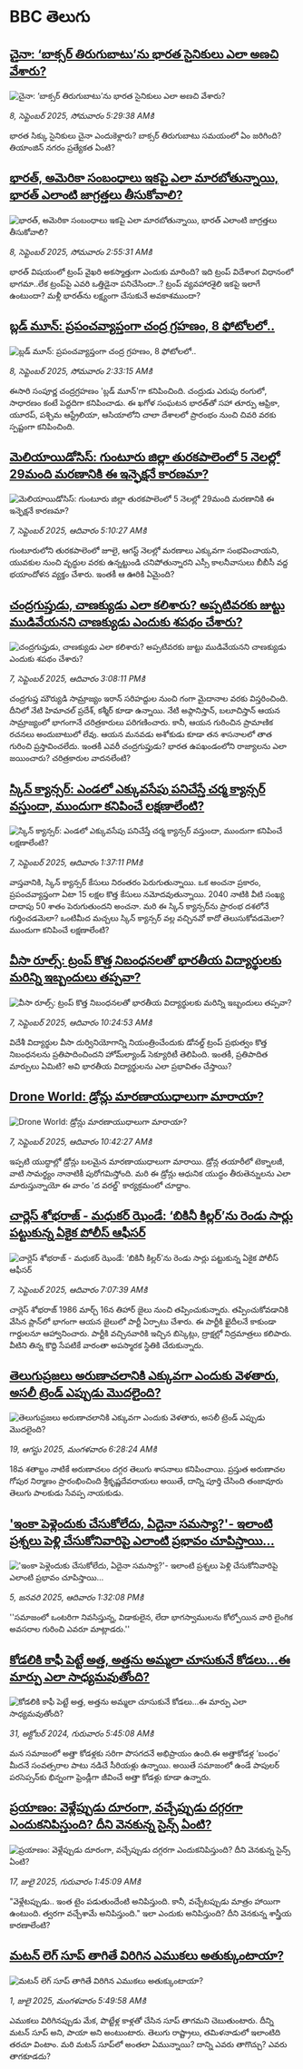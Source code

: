 # BBC తెలుగు## [చైనా: ‘బాక్సర్ తిరుగుబాటు’ను భారత సైనికులు ఎలా అణచి వేశారు?](https://www.bbc.com/telugu/articles/cn95x8gqrg4o?at_medium=RSS&at_campaign=rss?at_campaign=githubrss)![చైనా: ‘బాక్సర్ తిరుగుబాటు’ను భారత సైనికులు ఎలా అణచి వేశారు?](https://ichef.bbci.co.uk/ace/ws/240/cpsprodpb/f53c/live/4a557170-8c19-11f0-9cae-2be33a6b4a48.jpg)_8, సెప్టెంబర్ 2025, సోమవారం 5:29:38 AMకి_భారత సిక్కు సైనికులు చైనా ఎందుకెళ్లారు? బాక్సర్ తిరుగుబాటు సమయంలో ఏం జరిగింది? తియాంజిన్  నగరం ప్రత్యేకత ఏంటి?## [భారత్, అమెరికా సంబంధాలు ఇకపై ఎలా మారబోతున్నాయి, భారత్ ఎలాంటి జాగ్రత్తలు తీసుకోవాలి?](https://www.bbc.com/telugu/articles/cj3ymzk41nlo?at_medium=RSS&at_campaign=rss?at_campaign=githubrss)![భారత్, అమెరికా సంబంధాలు ఇకపై ఎలా మారబోతున్నాయి, భారత్ ఎలాంటి జాగ్రత్తలు తీసుకోవాలి?](https://ichef.bbci.co.uk/ace/ws/240/cpsprodpb/d05d/live/5d939ef0-8c60-11f0-bc4e-cb2dfe99e00e.jpg)_8, సెప్టెంబర్ 2025, సోమవారం 2:55:31 AMకి_భారత్ విషయంలో ట్రంప్ వైఖరి అకస్మాత్తుగా ఎందుకు మారింది? ఇది ట్రంప్ విదేశాంగ విధానంలో భాగమా..లేక ట్రంప్‌పై ఎవరి ఒత్తిడైనా పనిచేసిందా..? ట్రంప్ వ్యవహారశైలి ఇకపై ఇలాగే ఉంటుందా? మళ్లీ భారత్‌ను లక్ష్యంగా చేసుకునే అవకాశముందా?## [బ్లడ్‌ మూన్: ప్రపంచవ్యాప్తంగా చంద్ర గ్రహణం, 8 ఫోటోలలో..](https://www.bbc.com/telugu/articles/cy4jg29l1y1o?at_medium=RSS&at_campaign=rss?at_campaign=githubrss)![బ్లడ్‌ మూన్: ప్రపంచవ్యాప్తంగా చంద్ర గ్రహణం, 8 ఫోటోలలో..](https://ichef.bbci.co.uk/ace/ws/240/cpsprodpb/9767/live/a5539d60-8c53-11f0-afed-75c127f0c40c.jpg)_8, సెప్టెంబర్ 2025, సోమవారం 2:33:15 AMకి_ఈసారి సంపూర్ణ చంద్రగ్రహణం 'బ్లడ్ మూన్'గా కనిపించింది.  చంద్రుడు ఎరుపు రంగులో, సాధారణం కంటే పెద్దదిగా కనిపించాడు. ఈ ఖగోళ సంఘటన భారత్‌తో సహా తూర్పు ఆఫ్రికా, యూరప్, పశ్చిమ ఆస్ట్రేలియా, ఆసియాలోని చాలా దేశాలలో ప్రారంభం నుంచి చివరి వరకు స్పష్టంగా కనిపించింది.## [మెలియాయిడోసిస్‌: గుంటూరు జిల్లా  తురకపాలెంలో 5 నెలల్లో 29మంది మరణానికి ఈ ఇన్ఫెక్షనే కారణమా?](https://www.bbc.com/telugu/articles/c5y80n4ml7po?at_medium=RSS&at_campaign=rss?at_campaign=githubrss)![మెలియాయిడోసిస్‌: గుంటూరు జిల్లా  తురకపాలెంలో 5 నెలల్లో 29మంది మరణానికి ఈ ఇన్ఫెక్షనే కారణమా?](https://ichef.bbci.co.uk/ace/standard/240/cpsprodpb/8a26/live/8a9f24b0-8bf1-11f0-84c8-99de564f0440.png)_7, సెప్టెంబర్ 2025, ఆదివారం 5:10:27 AMకి_గుంటూరులోని తురకపాలెంలో జూలై, ఆగస్ట్ నెలల్లో మరణాలు ఎక్కువగా సంభవించాయని, యువకుల నుంచి వృద్ధుల వరకు ఉన్నట్టుండి చనిపోతున్నారని ఎస్సీ కాలనీవాసులు బీబీసీ వద్ద భయాందోళన వ్యక్తం చేశారు. ఇంతకీ ఆ ఊరికి ఏమైంది?## [చంద్రగుప్తుడు, చాణక్యుడు ఎలా కలిశారు? అప్పటివరకు జుట్టు ముడివేయనని చాణక్యుడు ఎందుకు శపథం చేశారు?](https://www.bbc.com/telugu/articles/ckgzrzkmd4po?at_medium=RSS&at_campaign=rss?at_campaign=githubrss)![చంద్రగుప్తుడు, చాణక్యుడు ఎలా కలిశారు? అప్పటివరకు జుట్టు ముడివేయనని చాణక్యుడు ఎందుకు శపథం చేశారు?](https://ichef.bbci.co.uk/ace/ws/240/cpsprodpb/bde3/live/d0750890-8bf3-11f0-9cf6-cbf3e73ce2b9.jpg)_7, సెప్టెంబర్ 2025, ఆదివారం 3:08:11 PMకి_చంద్రగుప్త మౌర్యుడి సామ్రాజ్యం ఇరాన్ సరిహద్దుల నుంచి గంగా మైదానాల వరకు విస్తరించింది. దీనిలో నేటి హిమాచల్ ప్రదేశ్, కశ్మీర్ కూడా ఉన్నాయి. నేటి అఫ్గానిస్తాన్, బలూచిస్తాన్ ఆయన సామ్రాజ్యంలో భాగంగానే చరిత్రకారులు పరిగణించారు. కానీ, ఆయన గురించిన ప్రామాణిక రచనలు అందుబాటులో లేవు. ఆయన మనవడు అశోకుడు కూడా తన శాసనాలలో తాత గురించి ప్రస్తావించలేదు. ఇంతకీ ఎవరీ చంద్రగుప్తుడు? భారత ఉపఖండంలోని రాజ్యాలను ఎలా జయించారు? చరిత్రకారుల వాదనలేంటి?## [స్కిన్ క్యాన్సర్: ఎండలో ఎక్కువసేపు పనిచేస్తే చర్మ క్యాన్సర్ వస్తుందా, ముందుగా కనిపించే లక్షణాలేంటి? ](https://www.bbc.com/telugu/articles/c20em5lkx8ro?at_medium=RSS&at_campaign=rss?at_campaign=githubrss)![స్కిన్ క్యాన్సర్: ఎండలో ఎక్కువసేపు పనిచేస్తే చర్మ క్యాన్సర్ వస్తుందా, ముందుగా కనిపించే లక్షణాలేంటి? ](https://ichef.bbci.co.uk/ace/ws/240/cpsprodpb/7874/live/279bb030-8bed-11f0-ab2a-4b19af1c03ef.jpg)_7, సెప్టెంబర్ 2025, ఆదివారం 1:37:11 PMకి_వాస్తవానికి, స్కిన్ క్యాన్సర్ కేసులు నిరంతరం పెరుగుతున్నాయి. ఒక అంచనా ప్రకారం, ప్రపంచవ్యాప్తంగా  ఏటా 15 లక్షల కొత్త కేసులు నమోదవుతున్నాయి. 2040 నాటికి వీటి సంఖ్య దాదాపు 50 శాతం పెరుగుతుందని అంచనా. మరి ఈ స్కిన్ క్యాన్సర్‌ను ప్రారంభ దశలోనే గుర్తించడమెలా? ఒంటిమీద మచ్చలు స్కిన్ క్యాన్సర్‌ వల్ల వచ్చినవో కాదో తెలుసుకోవడమెలా?  ముందుగా కనిపించే లక్షణాలేంటి?## [వీసా రూల్స్: ట్రంప్ కొత్త నిబంధనలతో భారతీయ విద్యార్థులకు మరిన్ని ఇబ్బందులు తప్పవా? ](https://www.bbc.com/telugu/articles/ckge25yw1l4o?at_medium=RSS&at_campaign=rss?at_campaign=githubrss)![వీసా రూల్స్: ట్రంప్ కొత్త నిబంధనలతో భారతీయ విద్యార్థులకు మరిన్ని ఇబ్బందులు తప్పవా? ](https://ichef.bbci.co.uk/ace/ws/240/cpsprodpb/783b/live/55f60700-8bd4-11f0-b391-6936825093bd.jpg)_7, సెప్టెంబర్ 2025, ఆదివారం 10:24:53 AMకి_విదేశీ విద్యార్థుల వీసా దుర్వినియోగాన్ని నియంత్రించేందుకు డోనల్డ్ ట్రంప్ ప్రభుత్వం కొత్త నిబంధనలను ప్రతిపాదించిందని హోమ్‌ల్యాండ్ సెక్యూరిటీ తెలిపింది. ఇంతకీ, ప్రతిపాదిత మార్పులు ఏమిటి? అవి భారతీయ విద్యార్థులను ఎలా ప్రభావితం చేస్తాయి?## [Drone World: డ్రోన్లు మారణాయుధాలుగా మారాయా?](https://www.bbc.com/telugu/articles/cx207q0g9gyo?at_medium=RSS&at_campaign=rss?at_campaign=githubrss)![Drone World: డ్రోన్లు మారణాయుధాలుగా మారాయా?](https://ichef.bbci.co.uk/ace/ws/240/cpsprodpb/af56/live/10e56560-8bc6-11f0-9cf6-cbf3e73ce2b9.jpg)_7, సెప్టెంబర్ 2025, ఆదివారం 10:42:27 AMకి_ఇప్పటి యుద్ధాల్లో డ్రోన్లు బలమైన మారణాయుధాలుగా మారాయి. డ్రోన్ల తయారీలో టెక్నాలజీ, వాటి సామర్థ్యం నానాటికీ పురోగమిస్తోంది. మరి ఈ డ్రోన్లు ఆధునిక యుద్ధం తీరుతెన్నులను ఎలా మారుస్తున్నాయో ఈ వారం 'ద వరల్డ్' కార్యక్రమంలో చూద్దాం.## [చార్లెస్ శోభరాజ్ - మధుకర్ ఝెండే: ‘బికినీ కిల్లర్’ను రెండు సార్లు పట్టుకున్న ఏకైక పోలీస్ ఆఫీసర్](https://www.bbc.com/telugu/articles/cy04l9y40w2o?at_medium=RSS&at_campaign=rss?at_campaign=githubrss)![చార్లెస్ శోభరాజ్ - మధుకర్ ఝెండే: ‘బికినీ కిల్లర్’ను రెండు సార్లు పట్టుకున్న ఏకైక పోలీస్ ఆఫీసర్](https://ichef.bbci.co.uk/ace/ws/240/cpsprodpb/a2a4/live/12495970-8b8a-11f0-9cf6-cbf3e73ce2b9.jpg)_7, సెప్టెంబర్ 2025, ఆదివారం 7:07:39 AMకి_చార్లెస్ శోభరాజ్ 1986 మార్చ్ 16న తిహార్ జైలు నుంచి తప్పించుకున్నారు. తప్పించుకోవడానికి వేసిన ప్లాన్‌లో భాగంగా ఆయన జైలులో పార్టీ ఏర్పాటు చేశారు.
ఈ పార్టీకి ఖైదీలనే కాకుండా గార్డులనూ ఆహ్వానించారు. పార్టీకి వచ్చినవారికి ఇచ్చిన బిస్కెట్లు, ద్రాక్షల్లో నిద్రమాత్రలు కలిపారు. వీటిని తిన్న కొద్ది సేపటికే వారంతా అపస్మారక స్థితికి చేరుకున్నారు.## [తెలుగుప్రజలు అరుణాచలానికి ఎక్కువగా ఎందుకు వెళతారు, అసలీ ట్రెండ్ ఎప్పుడు మొదలైంది? ](https://www.bbc.com/telugu/articles/c8jp32zrzxpo?at_medium=RSS&at_campaign=rss?at_campaign=githubrss)![తెలుగుప్రజలు అరుణాచలానికి ఎక్కువగా ఎందుకు వెళతారు, అసలీ ట్రెండ్ ఎప్పుడు మొదలైంది? ](https://ichef.bbci.co.uk/ace/ws/240/cpsprodpb/cf2d/live/01932bf0-7d85-11f0-98a0-956f61945264.jpg)_19, ఆగస్టు 2025, మంగళవారం 6:28:24 AMకి_18వ శతాబ్దం నాటికే అరుణాచలం దగ్గర తెలుగు శాసనాలు కనిపించాయి. ప్రస్తుత అరుణాచల గోపుర నిర్మాణం ప్రారంభించింది శ్రీకృష్ణదేవరాయలు అయితే, దాన్ని పూర్తి చేసింది తంజావూరు తెలుగు పాలకుడు సేవప్ప నాయకుడు.## ['ఇంకా పెళ్లెందుకు చేసుకోలేదు, ఏదైనా సమస్యా?'- ఇలాంటి ప్రశ్నలు పెళ్లి చేసుకోనివారిపై ఎలాంటి ప్రభావం చూపిస్తాయి... ](https://www.bbc.com/telugu/articles/cgq1w3lz7yyo?at_medium=RSS&at_campaign=rss?at_campaign=githubrss)!['ఇంకా పెళ్లెందుకు చేసుకోలేదు, ఏదైనా సమస్యా?'- ఇలాంటి ప్రశ్నలు పెళ్లి చేసుకోనివారిపై ఎలాంటి ప్రభావం చూపిస్తాయి... ](https://ichef.bbci.co.uk/ace/ws/240/cpsprodpb/f6de/live/72c94a60-cb3e-11ef-87df-d575b9a434a4.jpg)_5, జనవరి 2025, ఆదివారం 1:32:08 PMకి_''సమాజంలో ఒంటరిగా నివసిస్తున్న, విడాకులైన, లేదా భాగస్వాములను కోల్పోయిన వారి లైంగిక అవసరాల గురించి ఎవరూ మాట్లాడరు.''## [కోడలికి కాఫీ పెట్టే అత్త, అత్తను అమ్మలా చూసుకునే కోడలు...ఈ మార్పు ఎలా సాధ్యమవుతోంది?](https://www.bbc.com/telugu/articles/c1l41zl8el2o?at_medium=RSS&at_campaign=rss?at_campaign=githubrss)![కోడలికి కాఫీ పెట్టే అత్త, అత్తను అమ్మలా చూసుకునే కోడలు...ఈ మార్పు ఎలా సాధ్యమవుతోంది?](https://ichef.bbci.co.uk/ace/ws/240/cpsprodpb/2b61/live/9176a6d0-8b0e-11ef-a81b-b1eda9741da3.jpg)_31, అక్టోబర్ 2024, గురువారం 5:45:08 AMకి_మన సమాజంలో అత్తా కోడళ్లకు సరిగా పొసగదనే అభిప్రాయం ఉంది.ఈ అత్తాకోడళ్ల ‘బంధం’ మీదనే సంవత్సరాల పాటు నడిచే సీరియళ్లు ఉన్నాయి. అయితే సమాజంలో ఉండే పాపులర్ పరసెప్సన్‌కు భిన్నంగా ఫ్రెండ్లీగా జీవించే అత్తా కోడళ్లు కూడా ఉన్నారు.## [ప్రయాణం: వెళ్లేప్పుడు దూరంగా, వచ్చేప్పుడు దగ్గరగా ఎందుకనిపిస్తుంది? దీని వెనకున్న సైన్స్ ఏంటి?](https://www.bbc.com/telugu/articles/c0l4y727n1jo?at_medium=RSS&at_campaign=rss?at_campaign=githubrss)![ప్రయాణం: వెళ్లేప్పుడు దూరంగా, వచ్చేప్పుడు దగ్గరగా ఎందుకనిపిస్తుంది? దీని వెనకున్న సైన్స్ ఏంటి?](https://ichef.bbci.co.uk/ace/ws/240/cpsprodpb/054c/live/6957c010-62b0-11f0-8e78-11023c48a856.png)_17, జులై 2025, గురువారం 1:45:09 AMకి_"వెళ్లేటప్పుడు.. ఇంత టైం పడుతుందేంటి అనిపిస్తుంది. కానీ, వచ్చేటప్పుడు మాత్రం హాయిగా ఉంటుంది. త్వరగా వచ్చేశామే అనిపిస్తుంది." ఇలా ఎందుకు అనిపిస్తుంది? దీని వెనకున్న శాస్త్రీయ కారణాలేంటి?## [మటన్ లెగ్ సూప్ తాగితే విరిగిన ఎముకలు అతుక్కుంటాయా?](https://www.bbc.com/telugu/articles/c0l4g92j8kzo?at_medium=RSS&at_campaign=rss?at_campaign=githubrss)![మటన్ లెగ్ సూప్ తాగితే విరిగిన ఎముకలు అతుక్కుంటాయా?](https://ichef.bbci.co.uk/ace/ws/240/cpsprodpb/b31e/live/cce532c0-6d41-11f0-9462-bb509dc78127.jpg)_1, జులై 2025, మంగళవారం 5:49:58 AMకి_ఎముకలు విరిగినప్పుడు మేక, పొట్టేళ్ల కాళ్లతో చేసిన సూప్ తాగమని చెబుతుంటారు. దీన్ని మటన్ సూప్ అని, పాయా అని అంటుంటారు. తెలుగు రాష్ట్రాలు, తమిళనాడులో ఇలాంటిది తరచూ వింటాం. మరి మటన్ సూప్‌లో అంతలా ఏమున్నాయి? దాన్ని ఎవరు తాగొచ్చు? ఎవరు తాగకూడదు?